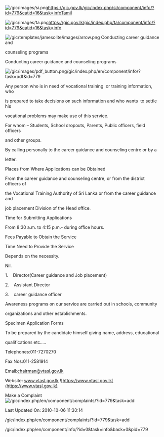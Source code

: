 <!-- Source: https://gic.gov.lk/gic/index.php/en/component/info/?id=779&catid=16&task=info -->

![/gic/images/si.png](/gic/images/si.png)https://gic.gov.lk/gic/index.php/si/component/info/?id=779&catid=16&task=infoTamil

![/gic/images/ta.png](/gic/images/ta.png)https://gic.gov.lk/gic/index.php/ta/component/info/?id=779&catid=16&task=info

![/gic/templates/jamesolite/images/arrow.png](/gic/templates/jamesolite/images/arrow.png) Conducting career guidance and

counseling programs

Conducting career guidance and counseling programs

![/gic/images/pdf_button.png](/gic/images/pdf_button.png)/gic/index.php/en/component/info/?task=pdf&id=779

Any person who is in need of vocational training  or training information, who

is prepared to take decisions on such information and who wants  to settle his

vocational problems may make use of this service.

For whom – Students, School dropouts, Parents, Public officers, field officers

and other groups.

By calling personally to the career guidance and counseling centre or by a

letter.

Places from Where Applications can be Obtained

From the career guidance and counseling centre, or from the district officers of

the Vocational Training Authority of Sri Lanka or from the career guidance and

job placement Division of the Head office.

Time for Submitting Applications

From 8:30 a.m. to 4:15 p.m.- during office hours.

Fees Payable to Obtain the Service

Time Need to Provide the Service

Depends on the necessity.

Nil.

1.    Director(Career guidance and Job placement)

2.    Assistant Director

3.    career guidance officer

Awareness programs on our service are carried out in schools, community

organizations and other establishments.

Specimen Application Forms

To be prepared by the candidate himself giving name, address, educational

qualifications etc.....

Telephones:011-7270270

Fax Nos:011-2581914

Email:chairman@vtasl.gov.lk

Website: www.vtasl.gov.lk ![https://www.vtasl.gov.lk](https://www.vtasl.gov.lk)

Make a Complaint ![/gic/index.php/en/component/complaints/?id=779&task=add](/gic/index.php/en/component/complaints/?id=779&task=add)

Last Updated On: 2010-10-06 11:30:14

/gic/index.php/en/component/complaints/?id=779&task=add

/gic/index.php/en/component/info/?id=0&task=info&back=0&pid=779